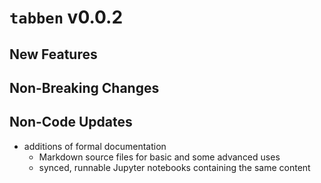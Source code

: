 # `tabben` v0.0.2

## New Features


## Non-Breaking Changes


## Non-Code Updates
- additions of formal documentation
  - Markdown source files for basic and some advanced uses
  - synced, runnable Jupyter notebooks containing the same content
